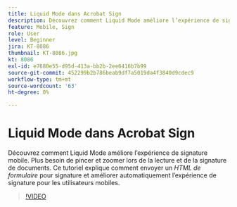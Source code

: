 ```yaml
---
title: Liquid Mode dans Acrobat Sign
description: Découvrez comment Liquid Mode améliore l’expérience de signature mobile
feature: Mobile, Sign
role: User
level: Beginner
jira: KT-8086
thumbnail: KT-8086.jpg
kt: 8086
exl-id: e7680e55-d95d-413a-bb2b-2ee6416b7b99
source-git-commit: 452299b2b786beab9df7a5019da4f3840d9cdec9
workflow-type: tm+mt
source-wordcount: '63'
ht-degree: 0%

---
```


# Liquid Mode dans Acrobat Sign

Découvrez comment Liquid Mode améliore l’expérience de signature mobile. Plus besoin de pincer et zoomer lors de la lecture et de la signature de documents. Ce tutoriel explique comment envoyer un _HTML de formulaire_ pour signature et améliorer automatiquement l’expérience de signature pour les utilisateurs mobiles.

>[!VIDEO](https://video.tv.adobe.com/v/333803?quality=12&learn=on&hidetitle=true)
